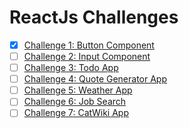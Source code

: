 # ReactJs Challenges

-   [x] [Challenge 1: Button Component](https://c1-vert.vercel.app)
-   [ ] [Challenge 2: Input Component](https://c2-vert.vercel.app)
-   [ ] [Challenge 3: Todo App](https://-vert.vercel.app)
-   [ ] [Challenge 4: Quote Generator App](https://c4-vert.vercel.app)
-   [ ] [Challenge 5: Weather App](https://c5-vert.vercel.app)
-   [ ] [Challenge 6: Job Search](https://c6-vert.vercel.app)
-   [ ] [Challenge 7: CatWiki App](https://c7-vert.vercel.app)
